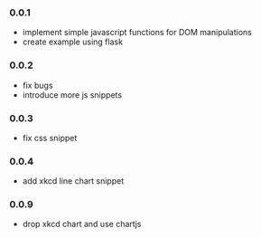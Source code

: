 ### 0.0.1

* implement simple javascript functions for DOM manipulations
* create example using flask

### 0.0.2

* fix bugs
* introduce more js snippets

### 0.0.3

* fix css snippet

### 0.0.4

* add xkcd line chart snippet

### 0.0.9

* drop xkcd chart and use chartjs